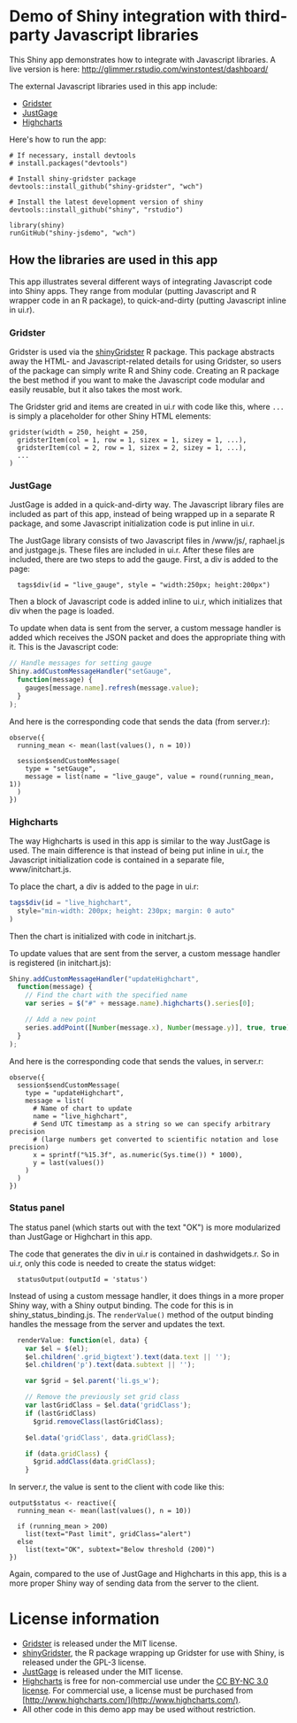 Demo of Shiny integration with third-party Javascript libraries
===============================================================

This Shiny app demonstrates how to integrate with Javascript libraries. A live version is here: http://glimmer.rstudio.com/winstontest/dashboard/

The external Javascript libraries used in this app include:

* [Gridster](http://gridster.net/)
* [JustGage](http://justgage.com/)
* [Highcharts](http://www.highcharts.com/)

Here's how to run the app:

```
# If necessary, install devtools
# install.packages("devtools")

# Install shiny-gridster package
devtools::install_github("shiny-gridster", "wch")

# Install the latest development version of shiny
devtools::install_github("shiny", "rstudio")

library(shiny)
runGitHub("shiny-jsdemo", "wch")
```


## How the libraries are used in this app

This app illustrates several different ways of integrating Javascript code into Shiny apps. They range from modular (putting Javascript and R wrapper code in an R package), to quick-and-dirty (putting Javascript inline in ui.r).

### Gridster

Gridster is used via the [shinyGridster](https://github.com/wch/shiny-gridster) R package. This package abstracts away the HTML- and Javascript-related details for using Gridster, so users of the package can simply write R and Shiny code. Creating an R package the best method if you want to make the Javascript code modular and easily reusable, but it also takes the most work.

The Gridster grid and items are created in ui.r with code like this, where `...` is simply a placeholder for other Shiny HTML elements:

```
gridster(width = 250, height = 250,
  gridsterItem(col = 1, row = 1, sizex = 1, sizey = 1, ...),
  gridsterItem(col = 2, row = 1, sizex = 2, sizey = 1, ...),
  ...
)
```


### JustGage

JustGage is added in a quick-and-dirty way. The Javascript library files are included as part of this app, instead of being wrapped up in a separate R package, and some Javascript initialization code is put inline in ui.r.

The JustGage library consists of two Javascript files in /www/js/, raphael.js and justgage.js. These files are included in ui.r. After these files are included, there are two steps to add the gauge. First, a div is added to the page:

```
  tags$div(id = "live_gauge", style = "width:250px; height:200px")
```

Then a block of Javascript code is added inline to ui.r, which initializes that div when the page is loaded.

To update when data is sent from the server, a custom message handler is added which receives the JSON packet and does the appropriate thing with it. This is the Javascript code:

```js
// Handle messages for setting gauge
Shiny.addCustomMessageHandler("setGauge",
  function(message) {
    gauges[message.name].refresh(message.value);
  }
);
```

And here is the corresponding code that sends the data (from server.r):

```
observe({
  running_mean <- mean(last(values(), n = 10))

  session$sendCustomMessage(
    type = "setGauge",
    message = list(name = "live_gauge", value = round(running_mean, 1))
  )
})
```

### Highcharts

The way Highcharts is used in this app is similar to the way JustGage is used. The main difference is that instead of being put inline in ui.r, the Javascript initialization code is contained in a separate file, www/initchart.js.

To place the chart, a div is added to the page in ui.r:

```js
tags$div(id = "live_highchart",
  style="min-width: 200px; height: 230px; margin: 0 auto"
)
```

Then the chart is initialized with code in initchart.js.

To update values that are sent from the server, a custom message handler is registered (in initchart.js):

```js
Shiny.addCustomMessageHandler("updateHighchart",
  function(message) {
    // Find the chart with the specified name
    var series = $("#" + message.name).highcharts().series[0];

    // Add a new point
    series.addPoint([Number(message.x), Number(message.y)], true, true);
  }
);
```

And here is the corresponding code that sends the values, in server.r:

```
observe({
  session$sendCustomMessage(
    type = "updateHighchart",
    message = list(
      # Name of chart to update
      name = "live_highchart",
      # Send UTC timestamp as a string so we can specify arbitrary precision
      # (large numbers get converted to scientific notation and lose precision)
      x = sprintf("%15.3f", as.numeric(Sys.time()) * 1000),
      y = last(values())
    )
  )
})
```


### Status panel

The status panel (which starts out with the text "OK") is more modularized than JustGage or Highchart in this app.

The code that generates the div in ui.r is contained in dashwidgets.r. So in ui.r, only this code is needed to create the status widget:

```
  statusOutput(outputId = 'status')
```

Instead of using a custom message handler, it does things in a more proper Shiny way, with a Shiny output binding. The code for this is in shiny_status_binding.js. The `renderValue()` method of the output binding handles the message from the server and updates the text.

```js
  renderValue: function(el, data) {
    var $el = $(el);
    $el.children('.grid_bigtext').text(data.text || '');
    $el.children('p').text(data.subtext || '');

    var $grid = $el.parent('li.gs_w');

    // Remove the previously set grid class
    var lastGridClass = $el.data('gridClass');
    if (lastGridClass)
      $grid.removeClass(lastGridClass);

    $el.data('gridClass', data.gridClass);

    if (data.gridClass) {
      $grid.addClass(data.gridClass);
    }
```


In server.r, the value is sent to the client with code like this:

```
output$status <- reactive({
  running_mean <- mean(last(values(), n = 10))

  if (running_mean > 200)
    list(text="Past limit", gridClass="alert")
  else
    list(text="OK", subtext="Below threshold (200)")
})
```

Again, compared to the use of JustGage and Highcharts in this app, this is a more proper Shiny way of sending data from the server to the client.


License information
===================

* [Gridster](http://gridster.net/) is released under the MIT license.
* [shinyGridster](https://github.com/wch/shiny-gridster), the R package wrapping up Gridster for use with Shiny, is released under the GPL-3 license.
* [JustGage](http://justgage.com/) is released under the MIT license.
* [Highcharts](http://www.highcharts.com/) is free for non-commercial use under the [CC BY-NC 3.0 license](http://creativecommons.org/licenses/by-nc/3.0/). For commercial use, a license must be purchased from [http://www.highcharts.com/](http://www.highcharts.com/).
* All other code in this demo app may be used without restriction.
